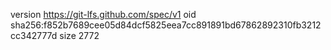 version https://git-lfs.github.com/spec/v1
oid sha256:f852b7689cee05d84dcf5825eea7cc891891bd67862892310fb3212cc342777d
size 2772

